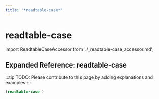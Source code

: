 ```yaml
---
title: "*readtable-case*"
---
```


# readtable-case

import ReadtableCaseAccessor from './_readtable-case_accessor.md';

<ReadtableCaseAccessor />

## Expanded Reference: readtable-case

:::tip
TODO: Please contribute to this page by adding explanations and examples
:::

```lisp
(readtable-case )
```
